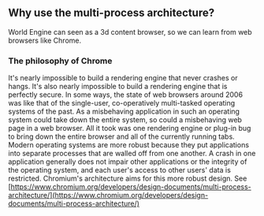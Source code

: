 ## Why use the multi-process architecture?

World Engine can seen as a 3d content browser, so we can learn from web browsers like Chrome.

### The philosophy of Chrome
It's nearly impossible to build a rendering engine that never crashes or hangs.
It's also nearly impossible to build a rendering engine that is perfectly secure.
In some ways, the state of web browsers around 2006 was like that of the single-user, co-operatively multi-tasked operating systems of the past. 
As a misbehaving application in such an operating system could take down the entire system, so could a misbehaving web page in a web browser. 
All it took was one rendering engine or plug-in bug to bring down the entire browser and all of the currently running tabs.
Modern operating systems are more robust because they put applications into separate processes that are walled off from one another.
A crash in one application generally does not impair other applications or the integrity of the operating system, and each user's access to other users' data is restricted. 
Chromium's architecture aims for this more robust design. See [https://www.chromium.org/developers/design-documents/multi-process-architecture/](https://www.chromium.org/developers/design-documents/multi-process-architecture/)

